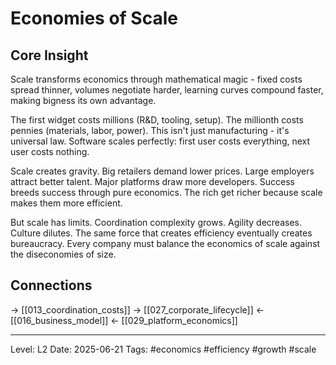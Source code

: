 # Economies of Scale

## Core Insight
Scale transforms economics through mathematical magic - fixed costs spread thinner, volumes negotiate harder, learning curves compound faster, making bigness its own advantage.

The first widget costs millions (R&D, tooling, setup). The millionth costs pennies (materials, labor, power). This isn't just manufacturing - it's universal law. Software scales perfectly: first user costs everything, next user costs nothing.

Scale creates gravity. Big retailers demand lower prices. Large employers attract better talent. Major platforms draw more developers. Success breeds success through pure economics. The rich get richer because scale makes them more efficient.

But scale has limits. Coordination complexity grows. Agility decreases. Culture dilutes. The same force that creates efficiency eventually creates bureaucracy. Every company must balance the economics of scale against the diseconomies of size.

## Connections
→ [[013_coordination_costs]]
→ [[027_corporate_lifecycle]]
← [[016_business_model]]
← [[029_platform_economics]]

---
Level: L2
Date: 2025-06-21
Tags: #economics #efficiency #growth #scale